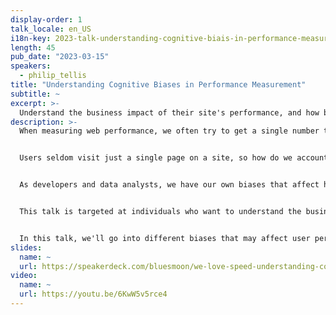 ```yaml
---
display-order: 1
talk_locale: en_US
i18n-key: 2023-talk-understanding-cognitive-biais-in-performance-measurement
length: 45
pub_date: "2023-03-15"
speakers:
  - philip_tellis
title: "Understanding Cognitive Biases in Performance Measurement"
subtitle: ~
excerpt: >-
  Understand the business impact of their site's performance, and how biases in data can affect that.
description: >-
  When measuring web performance, we often try to get a single number that we can trend over time. This may be the median page load time, hero image time, page speed score, or core web vitals score. But is it really that simple?


  Users seldom visit just a single page on a site, so how do we account for varying performance across multiple pages? How do we tell which page's performance impacts the overall user experience? How do various cognitive biases affect the user's perception of our site's performance?


  As developers and data analysts, we have our own biases that affect how we look at the data and which problems we end up trying to solve. Often our measurements themselves may be affected by our confirmation bias.


  This talk is targeted at individuals who want to understand the business impact of their site's performance, and how biases in data can affect that.


  In this talk, we'll go into different biases that may affect user perception as well as our ability to measure that perception, and ways in which to identify if our data exhibits these patterns.
slides:
  name: ~
  url: https://speakerdeck.com/bluesmoon/we-love-speed-understanding-cognitive-biases-in-performance-measurement
video:
  name: ~
  url: https://youtu.be/6KwW5v5rce4
---
```


